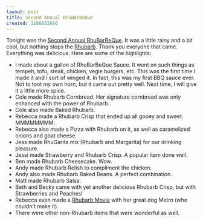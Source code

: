 ```yaml
---
layout: post
title: Second Annual RhuBarBeQue
created: 1180852080
---
```


Tonight was the [Second Annual RhuBarBeQue](http://alanpalazzolo.com/gallery2/d/5020-2/second_annual_rhubarbeque_l.jpg?g2_GALLERYSID=cfbb0c35bdb81c6c8e7051889539ca9f "Second Annual RhuBarBeQue Flyer"). It was a little rainy and a bit cool, but nothing stops the [Rhubarb](http://en.wikipedia.org/wiki/Rhubarb "Wikipedia | Rhubarb"). Thank you everyone that came. Everything was delicious. Here are some of the highlights:

- I made about a gallon of RhuBarBeQue Sauce. It went on such things as tempeh, tofu, steak, chicken, vegie burgers, etc. This was the first time I made it and I sort of winged it. In fact, this was my first BBQ sauce ever. Not to toot my own horn, but it came out pretty well. Next time, I will give it a little more spice.
- Cole made Rhubarb Cornbread. Her signature cornbread was only enhanced with the power of Rhubarb.
- Cole also made Baked Rhubarb.
- Rebecca made a Rhubarb Crisp that ended up all gooey and sweet. MMMMMMMM.
- Rebecca also made a Pizza with Rhubarb on it, as well as caramelized onions and goat cheese.
- Jess made RhuGarita mix (Rhubarb and Margarita) for our drinking pleasure.
- Jessi made Strawberry and Rhubarb Crisp. A popular item done well.
- Ben made Rhubarb Cheesecake. Wow.
- Andy made Rhubarb Relish to compliment the chicken.
- Andy also made Rhubarb Baked Beans. A perfect combination.
- Matt made Rhubarb Salsa.
- Beth and Becky came with yet another delicious Rhubarb Crisp, but with Strawberries and Peaches!
- Rebecca even made a [Rhubarb Movie](http://vimeo.com/clip:203125 "Vimeo | Rhubarb and Metro Movie") with her great dog Metro (who couldn't make it).
- There were other non-Rhubarb items that were wonderful as well.


